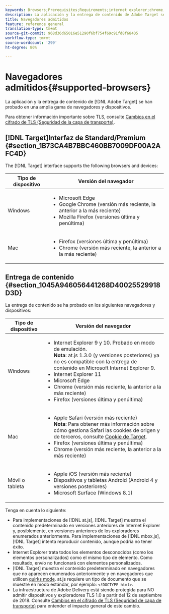 ```yaml
---
keywords: Browsers;Prerequisites;Requirements;internet explorer;chrome;firefox;safari;android;surface
description: La aplicación y la entrega de contenido de Adobe Target se han probado en un amplio abanico de navegadores y dispositivos.
title: Navegadores admitidos
feature: reference general
translation-type: tm+mt
source-git-commit: 968d36d65016e51290f6bf754f69c91fd8f68405
workflow-type: tm+mt
source-wordcount: '299'
ht-degree: 86%

---
```



# Navegadores admitidos{#supported-browsers}

La aplicación y la entrega de contenido de [!DNL Adobe Target] se han probado en una amplia gama de navegadores y dispositivos.

Para obtener información importante sobre TLS, consulte [Cambios en el cifrado de TLS (Seguridad de la capa de transporte)](/help/c-implementing-target/c-considerations-before-you-implement-target/tls-transport-layer-security-encryption.md#concept_CC1001E9D3AE4BABAF90B8311B0A6451).

## [!DNL Target]Interfaz de Standard/Premium {#section_1B73CA4B7BBC460BB7009DF00A2AFC4D}

The [!DNL Target] interface supports the following browsers and devices:

| Tipo de dispositivo | Versión del navegador |
|--- |--- |
| Windows | <ul><li>Microsoft Edge</li><li>Google Chrome (versión más reciente, la anterior a la más reciente)</li><li>Mozilla Firefox (versiones última y penúltima)</li></ul> |
| Mac | <ul><li>Firefox (versiones última y penúltima)</li><li>Chrome (versión más reciente, la anterior a la más reciente)</li></ul> |

## Entrega de contenido {#section_1045A946056441268D40025529918D3D}

La entrega de contenido se ha probado en los siguientes navegadores y dispositivos:

| Tipo de dispositivo | Versión del navegador |
|--- |--- |
| Windows | <ul><li>Internet Explorer 9 y 10. Probado en modo de emulación.<br>**Nota**: at.js 1.3.0 (y versiones posteriores) ya no es compatible con la entrega de contenido en Microsoft Internet Explorer 9.</li><li>Internet Explorer 11</li><li>Microsoft Edge</li><li>Chrome (versión más reciente, la anterior a la más reciente)</li><li>Firefox (versiones última y penúltima)</li></ul> |
| Mac | <ul><li>Apple Safari (versión más reciente)<br>**Nota**: Para obtener más información sobre cómo gestiona Safari las cookies de origen y de terceros, consulte [Cookie de Target](/help/c-implementing-target/c-implementing-target-for-client-side-web/t-mbox-download/cookie-behavior.md).</li><li>Firefox (versiones última y penúltima)</li><li>Chrome (versión más reciente, la anterior a la más reciente)</li></ul> |
| Móvil o tableta | <ul><li>Apple iOS (versión más reciente)</li><li>Dispositivos y tabletas Android (Android 4 y versiones posteriores)</li><li>Microsoft Surface (Windows 8.1)</li></ul> |

Tenga en cuenta lo siguiente:

* Para implementaciones de [!DNL at.js], [!DNL Target] muestra el contenido predeterminado en versiones anteriores de Internet Explorer y, posiblemente, en versiones anteriores de los exploradores enumerados anteriormente. Para implementaciones de [!DNL mbox.js], [!DNL Target] intenta reproducir contenido, aunque podría no tener éxito.
* Internet Explorer trata todos los elementos desconocidos (como los elementos personalizados) como el mismo tipo de elemento. Como resultado, envío no funcionará con elementos personalizados.
* [!DNL Target] muestra el contenido predeterminado en navegadores que no aparecen enumerados anteriormente y en navegadores que utilicen [quirks mode](https://en.wikipedia.org/wiki/Quirks_mode). at.js requiere un tipo de documento que se muestre en modo estándar, por ejemplo: `<!DOCTYPE html>`.
* La infraestructura de Adobe Delivery está siendo protegida para NO admitir dispositivos y exploradores TLS 1.0 a partir del 12 de septiembre de 2018. Consulte [Cambios en el cifrado de TLS (Seguridad de capa de transporte)](/help/c-implementing-target/c-considerations-before-you-implement-target/tls-transport-layer-security-encryption.md#concept_CC1001E9D3AE4BABAF90B8311B0A6451) para entender el impacto general de este cambio.
